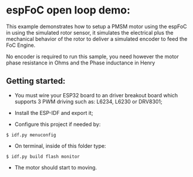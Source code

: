 # espFoC open loop demo:
This example demonstrates how to setup a PMSM motor using the espFoC in
using the simulated rotor sensor, it simulates the electrical plus the
mechanical behavior of the rotor to deliver a simulated encoder to feed
the FoC Engine.

No encoder is required to run this sample, you need however the motor phase
resistance in Ohms and the Phase inductance in Henry

## Getting started:
* You must wire your ESP32 board to an driver breakout board which supports
 3 PWM driving such as: L6234, L6230 or DRV8301;

* Install the ESP-IDF and export it;
* Configure this project if needed by:
```
$ idf.py menuconfig
```
* On terminal, inside of this folder type:
```
$ idf.py build flash monitor
```
* The motor should start to moving.